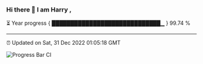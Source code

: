 ### Hi there 👋 I am Harry , 

⏳ Year progress { █████████████████████████████▁ } 99.74 %

---

⏰ Updated on Sat, 31 Dec 2022 01:05:18 GMT

![Progress Bar CI](https://github.com/duykhang68/duykhang68/workflows/Progress%20Bar%20CI/badge.svg)
